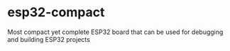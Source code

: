 # esp32-compact
Most compact yet complete ESP32 board that can be used for debugging and building ESP32 projects
